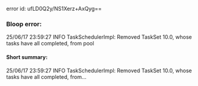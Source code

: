 error id: ufLD0Q2y/NS1Xerz+AxQyg==
### Bloop error:

25/06/17 23:59:27 INFO TaskSchedulerImpl: Removed TaskSet 10.0, whose tasks have all completed, from pool
#### Short summary: 

25/06/17 23:59:27 INFO TaskSchedulerImpl: Removed TaskSet 10.0, whose tasks have all completed, from...